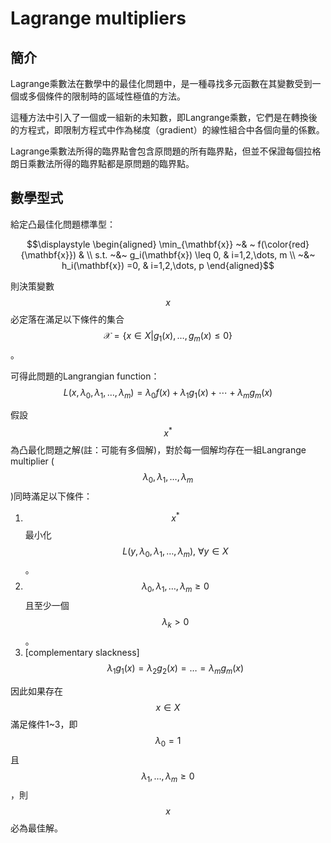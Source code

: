 # Lagrange multipliers

## 簡介

Lagrange乘數法在數學中的最佳化問題中，是一種尋找多元函數在其變數受到一個或多個條件的限制時的區域性極值的方法。

這種方法中引入了一個或一組新的未知數，即Langrange乘數，它們是在轉換後的方程式，即限制方程式中作為梯度（gradient）的線性組合中各個向量的係數。

Lagrange乘數法所得的臨界點會包含原問題的所有臨界點，但並不保證每個拉格朗日乘數法所得的臨界點都是原問題的臨界點。

## 數學型式

給定凸最佳化問題標準型：

$$\displaystyle \begin{aligned} \min_{\mathbf{x}} ~& ~ f(\color{red}{\mathbf{x}}) &  \\ s.t. ~&~ g_i(\mathbf{x}) \leq 0, & i=1,2,\dots, m \\ 	 ~&~ h_i(\mathbf{x}) =0, & i=1,2,\dots, p \end{aligned}$$

則決策變數$$x$$必定落在滿足以下條件的集合$${\displaystyle {\mathcal {X}}=\left\{x\in X\vert g_{1}(x),\ldots ,g_{m}(x)\leq 0\right\}}$$。

可得此問題的Langrangian function：$${\displaystyle L(x,\lambda _{0},\lambda _{1},\ldots ,\lambda _{m})=\lambda _{0}f(x)+\lambda _{1}g_{1}(x)+\cdots +\lambda _{m}g_{m}(x)}$$

假設$$x^{*}$$為凸最化問題之解(註：可能有多個解)，對於每一個解均存在一組Langrange multiplier ($$\lambda_0, \lambda_1,\dots, \lambda_m$$)同時滿足以下條件：

1. $$x^{*}$$最小化$${\displaystyle L(y,\lambda _{0},\lambda _{1},\ldots ,\lambda _{m}),~ \forall y \in X}$$。
2. $$\lambda_0, \lambda_1, \dots, \lambda_m \geq 0$$且至少一個$$\lambda_k > 0$$。
3. \[complementary slackness]$$\lambda_1 g_1(x) = \lambda_2 g_2(x) = \dots = \lambda_m g_m(x)$$

因此如果存在$$x\in X$$滿足條件1\~3，即$$\lambda_0=1$$且$$\lambda_1,\dots, \lambda_m \geq 0$$，則$$x$$必為最佳解。
